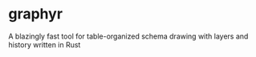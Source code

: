 # graphyr
A blazingly fast tool for table-organized schema drawing with layers and history written in Rust

